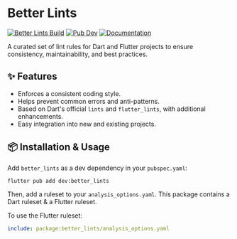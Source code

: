 # Better Lints

[![Better Lints Build](https://github.com/adhunitech/better_lints/workflows/Better%20Lints%20Build/badge.svg)](https://github.com/adhunitech/better_lints/actions?query=workflow%3A%22Better+Lints+Build%22)
[![Pub Dev](https://img.shields.io/pub/v/better_lints)](https://pub.dev/packages/better_lints)
[![Documentation](https://img.shields.io/badge/documentation-latest-brightgreen.svg)](https://pub.dev/documentation/better_lints/latest/)

A curated set of lint rules for Dart and Flutter projects to ensure consistency, maintainability, and best practices.

## ✨ Features
- Enforces a consistent coding style.
- Helps prevent common errors and anti-patterns.
- Based on Dart's official `lints` and `flutter_lints`, with additional enhancements.
- Easy integration into new and existing projects.

## 📦 Installation & Usage

Add `better_lints` as a dev dependency in your `pubspec.yaml`:

```sh
flutter pub add dev:better_lints
```

Then, add a ruleset to your `analysis_options.yaml`. This package contains a Dart ruleset & a Flutter ruleset.

To use the Flutter ruleset:
```yaml
include: package:better_lints/analysis_options.yaml
```
